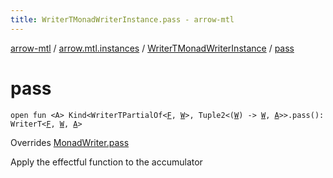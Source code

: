 ```yaml
---
title: WriterTMonadWriterInstance.pass - arrow-mtl
---
```


[arrow-mtl](../../index.html) / [arrow.mtl.instances](../index.html) / [WriterTMonadWriterInstance](index.html) / [pass](./pass.html)

# pass

`open fun <A> Kind<WriterTPartialOf<`[`F`](index.html#F)`, `[`W`](index.html#W)`>, Tuple2<(`[`W`](index.html#W)`) -> `[`W`](index.html#W)`, `[`A`](pass.html#A)`>>.pass(): WriterT<`[`F`](index.html#F)`, `[`W`](index.html#W)`, `[`A`](pass.html#A)`>`

Overrides [MonadWriter.pass](../../arrow.mtl.typeclasses/-monad-writer/pass.html)

Apply the effectful function to the accumulator

